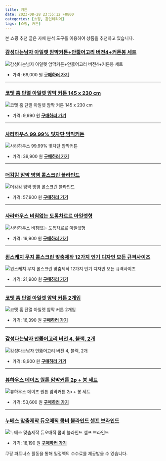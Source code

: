 ```yaml
---
title: 커튼
date: 2023-08-28 23:55:12 +0800
categories: [쇼핑, 홈인테리어]
tags: [쇼핑, 커튼]
---
```

본 쇼핑 추천 글은 자체 분석 도구를 이용하여 상품을 추천하고 있습니다.
### [감성다는남자 아일렛 암막커튼+안뚫어고리 버전4+커튼봉 세트](https://link.coupang.com/re/AFFSDP?lptag=AF1030537&pageKey=6346791524&itemId=13338729525&vendorItemId=80594052843&traceid=V0-153-c0bc55b75c6845c5&clickBeacon=c7es3EkimMhtfzoeW6VHFdhiJJD2r3Iegwn%2BwoCRn%2BMIablMehbdACeaOZyBBdklHmyS3th%2FhxUV%2Be0rz7oLoD2nCEDOjfMfu8rlTj86KH5GFqVi%2BgRnHnU3Z9tDRnOme7xfBpxx8EVUC%2B23E%2BPzQiOmmHjHYCTToobykldy1NiQTsWhRhK4Zuz4%2FAoqFWyTQISNg71guOpzXIPrnfgPU7OWDG2pnVN5wRPXTAu05%2BNmyntOdS04FAVXS9%2FrtT%2BhiaBQO%2FKpct3%2FeUK4qCKN%2BJrjpR3hTlwazRPaqRUu6Aimn1CPfa4c%2Fjq0H52kqvEKBllNUPjFrdrDxuD0qj7uftKdCqvlV5dZeigCeljrBy54OP6ANaCwV6aEgnWCjgUD9DOu9rVp2Htigm3pvQn8hrS1L522%2BRkLnMlWBiZYacxapK77FldIZKO44LFOjuTXdXwls6vl6yv4LYTmYfGgbHkiYNoG3TzQin1qJNSHr18xXOxuOkpsmtnfGCbYFOvs9xX9t4MQbKFYo4J%2FyCz7ubBcnojvaVREhk1752UmDAJHkBlqBturE53r%2F%2BiNZ5LZAFZG%2Bpotrssb21e3KjylePX2w6SGsq8rHQn8eE3x2JXrnvcwsM%2FlOV3Z6oGLi8jIpY6NR3l2Hz0sqqNkJhix94XQH%2BsaWf1ZDfwossapmCGAj4wIxiPFVPQ7xB7EIwT%2BAnighyM8l%2FYf1jJYf5DrPydQcz0EHnurQfykCsVSPV%2BT4hE9dOhhk7mvLdnPucPuXTMd11zb0k6a5PSrwrxR4WJqk4QxA3L%2BZE%2BZ4z4uoNQNUyQ8ytjoDb49ZDh2MmKH7pBu9gErBXqe42qjtFbDnMladxPSpWJ00B7gX3nIvc4%3D&requestid=20230906235512899003562582&token=31850C%7CMIXED)
![감성다는남자 아일렛 암막커튼+안뚫어고리 버전4+커튼봉 세트](https://ads-partners.coupang.com/image1/IyUZbJUMk46C4XAxI9QP542lSzG1MSgksD6wG1M2TwvIXg6UPugIXthZaAXimz8So-WBQEeP6gax7jTKA9MClv8GBShbaX87-8n1_JVtGfKnU_1GqjtkN-KSYiqvDkg9GLSdj4w4nYFr8dz1PYgbWfDA4GQN1XpdzQL6xtnc6zZ8U4wlkmEF0Pw5p79XnqUPXscfhJnJr9wufX6Od8DxLY3iO5n28psiZ7G913sNLXTChz8cjWrAn3TrukeGzFaP0QxdHtGJbNSvLbd-te9rgQdj93WVRv9dpM0QPkOnPE6nfStf)
- 가격: 69,000 원
[**구매하러 가기**](https://link.coupang.com/re/AFFSDP?lptag=AF1030537&pageKey=6346791524&itemId=13338729525&vendorItemId=80594052843&traceid=V0-153-c0bc55b75c6845c5&clickBeacon=c7es3EkimMhtfzoeW6VHFdhiJJD2r3Iegwn%2BwoCRn%2BMIablMehbdACeaOZyBBdklHmyS3th%2FhxUV%2Be0rz7oLoD2nCEDOjfMfu8rlTj86KH5GFqVi%2BgRnHnU3Z9tDRnOme7xfBpxx8EVUC%2B23E%2BPzQiOmmHjHYCTToobykldy1NiQTsWhRhK4Zuz4%2FAoqFWyTQISNg71guOpzXIPrnfgPU7OWDG2pnVN5wRPXTAu05%2BNmyntOdS04FAVXS9%2FrtT%2BhiaBQO%2FKpct3%2FeUK4qCKN%2BJrjpR3hTlwazRPaqRUu6Aimn1CPfa4c%2Fjq0H52kqvEKBllNUPjFrdrDxuD0qj7uftKdCqvlV5dZeigCeljrBy54OP6ANaCwV6aEgnWCjgUD9DOu9rVp2Htigm3pvQn8hrS1L522%2BRkLnMlWBiZYacxapK77FldIZKO44LFOjuTXdXwls6vl6yv4LYTmYfGgbHkiYNoG3TzQin1qJNSHr18xXOxuOkpsmtnfGCbYFOvs9xX9t4MQbKFYo4J%2FyCz7ubBcnojvaVREhk1752UmDAJHkBlqBturE53r%2F%2BiNZ5LZAFZG%2Bpotrssb21e3KjylePX2w6SGsq8rHQn8eE3x2JXrnvcwsM%2FlOV3Z6oGLi8jIpY6NR3l2Hz0sqqNkJhix94XQH%2BsaWf1ZDfwossapmCGAj4wIxiPFVPQ7xB7EIwT%2BAnighyM8l%2FYf1jJYf5DrPydQcz0EHnurQfykCsVSPV%2BT4hE9dOhhk7mvLdnPucPuXTMd11zb0k6a5PSrwrxR4WJqk4QxA3L%2BZE%2BZ4z4uoNQNUyQ8ytjoDb49ZDh2MmKH7pBu9gErBXqe42qjtFbDnMladxPSpWJ00B7gX3nIvc4%3D&requestid=20230906235512899003562582&token=31850C%7CMIXED)
---
### [코멧 홈 단열 아일렛 암막 커튼 145 x 230 cm](https://link.coupang.com/re/AFFSDP?lptag=AF1030537&pageKey=180352941&itemId=536034149&vendorItemId=84147362569&traceid=V0-153-d32e09ffcc978ae2&requestid=20230906235512899003562582&token=31850C%7CMIXED)
![코멧 홈 단열 아일렛 암막 커튼 145 x 230 cm](https://ads-partners.coupang.com/image1/4KG_CewzDHET7PpJ4DJEAKmeJukOfsQ2KJ4I2KTH7sgzC_pvc3Mh6-ptAkPZXHHZSivbPwh9xm2funlNOfB7yKJ96lImZ5pHG1vFzunKX9iJBGsWBiUvX6w0kCzR1hXHTu7gDKj28g6fc-WJRt24XR4Q1aGRuw18Ri3387gg6zccY1i3OPVO_vVO7lQorFUoMi7knu2Xl-yyRvKB1HfxzDVj40t5ILFZoD87hCWJEclv-c1aBrdEIFypy_TPmV7Uns6jgjWoNJf4PxV9LL56-Lk=)
- 가격: 9,990 원
[**구매하러 가기**](https://link.coupang.com/re/AFFSDP?lptag=AF1030537&pageKey=180352941&itemId=536034149&vendorItemId=84147362569&traceid=V0-153-d32e09ffcc978ae2&requestid=20230906235512899003562582&token=31850C%7CMIXED)
---
### [사라하우스 99.99% 빛차단 암막커튼](https://link.coupang.com/re/AFFSDP?lptag=AF1030537&pageKey=1474420347&itemId=14397682046&vendorItemId=81641835786&traceid=V0-153-96f513d0fed41948&requestid=20230906235512899003562582&token=31850C%7CMIXED)
![사라하우스 99.99% 빛차단 암막커튼](https://ads-partners.coupang.com/image1/3Lr9HWjGit7AyG-o3CH8BhZnuaEdPBpC7oLOazePPQA6CIq8ZXURWWZV80nNyf79fznELTLxlZ2rVHuiriDYMoGZoBNyk0zS1GcdbKHf5JL24lqoIlBdmKWOHqYUPd0YQqpa1BgstT5bk4kQKG690OEqrD-HDf2cOVkJfvs57aWhUYuNK15LXFVT3h7_ZJA8KU7VRMWi2VrMCrupsOkw1q-giXrHTzW2cogDhDnNudcogSs7SQZfwMWm8yuc1mg9CcSznGwoMLSZMh2Z6pDoEHk=)
- 가격: 39,900 원
[**구매하러 가기**](https://link.coupang.com/re/AFFSDP?lptag=AF1030537&pageKey=1474420347&itemId=14397682046&vendorItemId=81641835786&traceid=V0-153-96f513d0fed41948&requestid=20230906235512899003562582&token=31850C%7CMIXED)
---
### [더캄캄 암막 방염 롤스크린 블라인드](https://link.coupang.com/re/AFFSDP?lptag=AF1030537&pageKey=7506480880&itemId=19660009045&vendorItemId=86765803466&traceid=V0-153-235e763d3f1aa42f&clickBeacon=c7es3EkimMhtfzoeW6VHFdhiJJD2r3Iegwn%2BwoCRn%2BMIablMehbdACeaOZyBBdklHmyS3th%2FhxUV%2Be0rz7oLoDW%2BTGvLbPHTbztxcKE5HuRGFqVi%2BgRnHnU3Z9tDRnOmdHJK%2BN%2FMQEGP4YpKEzxuEJy0MHQRHIJzpi7RGuS9em%2BQTsWhRhK4Zuz4%2FAoqFWyTQISNg71guOpzXIPrnfgPU7OWDG2pnVN5wRPXTAu05%2BNmyntOdS04FAVXS9%2FrtT%2BhEG%2Fzt9TC%2BNrFxHooxioORVbplDsSS5EGodnWaPlDMER6dMQ7N7Ggj1aIH0hr7PTb9jvpH1H%2BneBM8vIww4Ny0DKZ%2F8XUB1oHR8A1s03hdD6IcS5tYN3VZ%2Fm4%2FN2yOL%2FP6Y7gryPKqq7slS3gv1F6yGewrcmBudj7xtemr%2F5CSegjMrzI4y9uRS0RoxyRv810VWtK0%2B5txZdPELF%2B%2FKD%2Bzlv%2FYPXoq7BHsMuKnp5AcxD4Dvir9Bir5bHOGfUEzVgW57vWBaD0qmUUhnI43efaH68eCHQpoCjLdQcA4CQcL01URhafQDqNy5byZbIJfmCKaTAf7TDFaDGGjtP%2BpIL28jfzXmZHKJJU7OQ4wJdLJUCr86VlkS5D9x1WZv6QPzm5HbbtZ3u8slhth8t49s3gGUq9dFj%2FJ6ClbMndua95a6rguOuda7kP8L8Wsyd7VywRV5n%2BXdvsUaF3cPAtjelPUogogxRW4H4RZBx4vx%2FqRdnFkypF7XnjqEWtZ%2F6iDJYKuj9gA%2BV9jVQ6CkcQd7QQUS9wZ1epxWJ9fqQF%2FuLVFslgLCU1qIXJF%2FT%2Fyqu%2FOt1i1YcClpHmrbn6Vgghp12wToRENYPtp%2B7Iiquq1ltJSLM%3D&requestid=20230906235512899003562582&token=31850C%7CMIXED)
![더캄캄 암막 방염 롤스크린 블라인드](https://ads-partners.coupang.com/image1/7AJu_GDp86FQHhS87OxqZs-oB9L9XDFXsAGdKxYe0f0qNvUinJ8R4JtedsY-dsoXsXgUKQXInjw1jRMO8TCqZTG_FoWLu7-3kMdKKfdUX7slviQEzJjM4bwTr_3Vr9lgvu8gikkRJu-333hXU7vYbyLXSQUNT6Bq9ERdo5YHdaBHPSo-MzuA78vGMgXX1st_oN7uywA-PcTpf5lzEkQlcvb9sYxwkgVfifK_oa-p9ImCBcONX0m1NqQzIMK7MeorwIyDnbYL0rOZLXA6L_IduCQ1V-UEb6JRDQmmERGfDPJ0mbtjRH8=)
- 가격: 57,900 원
[**구매하러 가기**](https://link.coupang.com/re/AFFSDP?lptag=AF1030537&pageKey=7506480880&itemId=19660009045&vendorItemId=86765803466&traceid=V0-153-235e763d3f1aa42f&clickBeacon=c7es3EkimMhtfzoeW6VHFdhiJJD2r3Iegwn%2BwoCRn%2BMIablMehbdACeaOZyBBdklHmyS3th%2FhxUV%2Be0rz7oLoDW%2BTGvLbPHTbztxcKE5HuRGFqVi%2BgRnHnU3Z9tDRnOmdHJK%2BN%2FMQEGP4YpKEzxuEJy0MHQRHIJzpi7RGuS9em%2BQTsWhRhK4Zuz4%2FAoqFWyTQISNg71guOpzXIPrnfgPU7OWDG2pnVN5wRPXTAu05%2BNmyntOdS04FAVXS9%2FrtT%2BhEG%2Fzt9TC%2BNrFxHooxioORVbplDsSS5EGodnWaPlDMER6dMQ7N7Ggj1aIH0hr7PTb9jvpH1H%2BneBM8vIww4Ny0DKZ%2F8XUB1oHR8A1s03hdD6IcS5tYN3VZ%2Fm4%2FN2yOL%2FP6Y7gryPKqq7slS3gv1F6yGewrcmBudj7xtemr%2F5CSegjMrzI4y9uRS0RoxyRv810VWtK0%2B5txZdPELF%2B%2FKD%2Bzlv%2FYPXoq7BHsMuKnp5AcxD4Dvir9Bir5bHOGfUEzVgW57vWBaD0qmUUhnI43efaH68eCHQpoCjLdQcA4CQcL01URhafQDqNy5byZbIJfmCKaTAf7TDFaDGGjtP%2BpIL28jfzXmZHKJJU7OQ4wJdLJUCr86VlkS5D9x1WZv6QPzm5HbbtZ3u8slhth8t49s3gGUq9dFj%2FJ6ClbMndua95a6rguOuda7kP8L8Wsyd7VywRV5n%2BXdvsUaF3cPAtjelPUogogxRW4H4RZBx4vx%2FqRdnFkypF7XnjqEWtZ%2F6iDJYKuj9gA%2BV9jVQ6CkcQd7QQUS9wZ1epxWJ9fqQF%2FuLVFslgLCU1qIXJF%2FT%2Fyqu%2FOt1i1YcClpHmrbn6Vgghp12wToRENYPtp%2B7Iiquq1ltJSLM%3D&requestid=20230906235512899003562582&token=31850C%7CMIXED)
---
### [사라하우스 비침없는 도톰차르르 아일렛형](https://link.coupang.com/re/AFFSDP?lptag=AF1030537&pageKey=7297964040&itemId=18668051279&vendorItemId=85870860397&traceid=V0-153-b2fd911a903332fc&requestid=20230906235512899003562582&token=31850C%7CMIXED)
![사라하우스 비침없는 도톰차르르 아일렛형](https://ads-partners.coupang.com/image1/GZM0FamXbUHcO3LZGTXoUdLuZH5U0Xef2C78cOfxII4jhsjIl7MU1GGrnrUy58MouV51g_lJI7KrCJczEvZyUjsm3CBEqbmyJdeaAbmndSzfV1rl32PVO4vr6xbdPMAI9ChZ9djc7W0R4FKwICK7nyhCtM0hlk4LiuhUuXc8ZpLoICdpQ6h15AuAPvVGacwdClJtdHaSVtj4gJpeRKSROYwijJlqB1UdSvetiWtNSzQm1gfK6YyrzDFHMUJ_slXnt8j-ralW7A2oL6hAPa-JDEROz3kAh7GJ53UYY0kVBm93)
- 가격: 19,900 원
[**구매하러 가기**](https://link.coupang.com/re/AFFSDP?lptag=AF1030537&pageKey=7297964040&itemId=18668051279&vendorItemId=85870860397&traceid=V0-153-b2fd911a903332fc&requestid=20230906235512899003562582&token=31850C%7CMIXED)
---
### [윈스케치 무지 롤스크린 맞춤제작 12가지 인기 디자인 모든 규격사이즈](https://link.coupang.com/re/AFFSDP?lptag=AF1030537&pageKey=2294570274&itemId=19034761784&vendorItemId=71934495727&traceid=V0-153-ca391488516d66ef&clickBeacon=c7es3EkimMhtfzoeW6VHFdhiJJD2r3Iegwn%2BwoCRn%2BMIablMehbdACeaOZyBBdklHmyS3th%2FhxUV%2Be0rz7oLoGoy%2FdLfrJLS8JTYdeFgzCdGFqVi%2BgRnHnU3Z9tDRnOmF3BEAizMhUGwu93uLICia2xr6MCweaMEE0tgjms8vQOQTsWhRhK4Zuz4%2FAoqFWyTQISNg71guOpzXIPrnfgPU7OWDG2pnVN5wRPXTAu05%2BNmyntOdS04FAVXS9%2FrtT%2BhDGJ8IPX9NANUL3o5%2BJOyPAhSrWI56ReEXFZTigwTxiMlFRsmRD6Pbs54XMzLgI1bThfMLdektvAyHkVUe%2BPO1N2qFl2jQQwnSAYa635BbHIgHgZ%2FTyvob7KY6nxa0z6vcih0APHygdp%2BBEj32mfcQPX3ri%2BHtjsjKQjlNnMwb06OD58vphQa4wJer9GyAOiiwW%2FLSNaMHg6bTlUaqo6e77BcnojvaVREhk1752UmDAJHkBlqBturE53r%2F%2BiNZ5LZMnDyXL1Hn%2BdeAIAsqnoylaujiJPdUQA5EDXcRKEUO3kBg7xRdTW%2FEbl0S%2FZOP%2Bq5z264noZhZVN6yeU8vF9r8JxF%2FawDh0x61vulkFjj7u6ikQTkUyFgAptXZLdKjnAkSjXBKMpBBFxh8deqZ0qDYL1WZaCqEkdtAplX14aJv46A%2FUuwGxiV7YSNElgmxZPk4aNj0Kq1ceCTiyOJenM%2BQvNodYAyYlQdxmm4Lx3Z20TtISGiE20XMLy24a9s7eECwbCVqRLflHZQks2HxCwZ8SvtVM%2Byn7%2BjQSO98Gc4oeQhhMrUyDv8bUaJeLF%2FO1ckHWRRnuyxUwzfhOADxoHw%2F5p0QYaZJEArYO6I1lM%2FDNg%3D&requestid=20230906235512899003562582&token=31850C%7CMIXED)
![윈스케치 무지 롤스크린 맞춤제작 12가지 인기 디자인 모든 규격사이즈](https://ads-partners.coupang.com/image1/GMsHNWI9gBoWUtWNGC7mQ6HW3aV6Ruq7TrB1oYNJXyo76Vr_osAuHxbwC9CPAYb5Oh5vNp7IBp_HKNL3wBnnLCAucX-XBYRK9HN55AZlxxAGmCH11AjuEuyE_aApce3lBRyASaM7icWpM7RFQn5wuOaxk9xxqSYMJsCMwxw6iv20t6SNiPJF6nHhXIC_TMD2m5W5tA9rW8Gn1IAl_9c91FDo_u4gxylx1Bu0VTfKY-9hQpHMDh2y0P_xMocMeUzGRe6ECZFM_z8Gza4CIwASFeRKLumDPnCQ6jgrdmerEdEn0Gy_7bM=)
- 가격: 21,900 원
[**구매하러 가기**](https://link.coupang.com/re/AFFSDP?lptag=AF1030537&pageKey=2294570274&itemId=19034761784&vendorItemId=71934495727&traceid=V0-153-ca391488516d66ef&clickBeacon=c7es3EkimMhtfzoeW6VHFdhiJJD2r3Iegwn%2BwoCRn%2BMIablMehbdACeaOZyBBdklHmyS3th%2FhxUV%2Be0rz7oLoGoy%2FdLfrJLS8JTYdeFgzCdGFqVi%2BgRnHnU3Z9tDRnOmF3BEAizMhUGwu93uLICia2xr6MCweaMEE0tgjms8vQOQTsWhRhK4Zuz4%2FAoqFWyTQISNg71guOpzXIPrnfgPU7OWDG2pnVN5wRPXTAu05%2BNmyntOdS04FAVXS9%2FrtT%2BhDGJ8IPX9NANUL3o5%2BJOyPAhSrWI56ReEXFZTigwTxiMlFRsmRD6Pbs54XMzLgI1bThfMLdektvAyHkVUe%2BPO1N2qFl2jQQwnSAYa635BbHIgHgZ%2FTyvob7KY6nxa0z6vcih0APHygdp%2BBEj32mfcQPX3ri%2BHtjsjKQjlNnMwb06OD58vphQa4wJer9GyAOiiwW%2FLSNaMHg6bTlUaqo6e77BcnojvaVREhk1752UmDAJHkBlqBturE53r%2F%2BiNZ5LZMnDyXL1Hn%2BdeAIAsqnoylaujiJPdUQA5EDXcRKEUO3kBg7xRdTW%2FEbl0S%2FZOP%2Bq5z264noZhZVN6yeU8vF9r8JxF%2FawDh0x61vulkFjj7u6ikQTkUyFgAptXZLdKjnAkSjXBKMpBBFxh8deqZ0qDYL1WZaCqEkdtAplX14aJv46A%2FUuwGxiV7YSNElgmxZPk4aNj0Kq1ceCTiyOJenM%2BQvNodYAyYlQdxmm4Lx3Z20TtISGiE20XMLy24a9s7eECwbCVqRLflHZQks2HxCwZ8SvtVM%2Byn7%2BjQSO98Gc4oeQhhMrUyDv8bUaJeLF%2FO1ckHWRRnuyxUwzfhOADxoHw%2F5p0QYaZJEArYO6I1lM%2FDNg%3D&requestid=20230906235512899003562582&token=31850C%7CMIXED)
---
### [코멧 홈 단열 아일렛 암막 커튼 2개입](https://link.coupang.com/re/AFFSDP?lptag=AF1030537&pageKey=6711426204&itemId=16836540975&vendorItemId=84015868076&traceid=V0-153-5709554cb24d4987&requestid=20230906235512899003562582&token=31850C%7CMIXED)
![코멧 홈 단열 아일렛 암막 커튼 2개입](https://ads-partners.coupang.com/image1/P9zh3woZWgcm-RE4P_b97wRuUQ6fUjSAEm-t77ZwnoqWuFX1STfgJLbY4CIfkiW4ofHPQwNNrDb9pfkCNA2gMbt9_lBqymGJZatx8lLJ4eK8EAz5NTVnkAi-BnJAKEusk4Ghe2XtUjVhV-WdGaSeXJsbEJd7VzmlOfVsz4lMJoKfm91sTpCiNNnsEo_PG8rX-R25MlUHuQM7ENoKSFNt-kIuST6mUO33MiV0BBMyzDvQ39w-dWheaKVsebYJw_5SY40S1omnP7mC3HXiUxpGiCsD)
- 가격: 16,390 원
[**구매하러 가기**](https://link.coupang.com/re/AFFSDP?lptag=AF1030537&pageKey=6711426204&itemId=16836540975&vendorItemId=84015868076&traceid=V0-153-5709554cb24d4987&requestid=20230906235512899003562582&token=31850C%7CMIXED)
---
### [감성다는남자 안뚫어고리 버전 4, 블랙, 2개](https://link.coupang.com/re/AFFSDP?lptag=AF1030537&pageKey=5611830788&itemId=9071738766&vendorItemId=76358042627&traceid=V0-153-1aa6a426f739b624&clickBeacon=c7es3EkimMhtfzoeW6VHFdhiJJD2r3Iegwn%2BwoCRn%2BMIablMehbdACeaOZyBBdklHmyS3th%2FhxUV%2Be0rz7oLoDCn90d%2BmM3YWsbXjBGzrEBGFqVi%2BgRnHnU3Z9tDRnOmIfFHOfCiYrIbnpgLhn8Zr0VPQXmNo1S0gkGtMYuk%2FxiQTsWhRhK4Zuz4%2FAoqFWyTQISNg71guOpzXIPrnfgPU7OWDG2pnVN5wRPXTAu05%2BNmyntOdS04FAVXS9%2FrtT%2BhjyQWUOqqYR4%2F%2B2FTos8I%2FHQzlxtPPG0cbk94UCDqKHd78o%2Fv%2BnkvTA0SW0KaSPcamUbcgnc3YHOIw3oM0B7M8R5JujfA1PPrdNRxw8nlgKADsOIv%2FZjHq%2FvnKAsZhDiDcih0APHygdp%2BBEj32mfcQC2h2oBOERwbncNhGSAEV2ZAfalIVdk41aWEe5GeO%2FsVD%2Fu2Zvj3wmRenfqPxlPbhLBcnojvaVREhk1752UmDAJHkBlqBturE53r%2F%2BiNZ5LZMnDyXL1Hn%2BdeAIAsqnoylaujiJPdUQA5EDXcRKEUO3kBg7xRdTW%2FEbl0S%2FZOP%2Bq5z264noZhZVN6yeU8vF9r8JxF%2FawDh0x61vulkFjj7u6ikQTkUyFgAptXZLdKjnAkSjXBKMpBBFxh8deqZ0qDYL1WZaCqEkdtAplX14aJv46A%2FUuwGxiV7YSNElgmxZPk4aNj0Kq1ceCTiyOJenM%2BQvNodYAyYlQdxmm4Lx3Z20TtISGiE20XMLy24a9s7eECwbCVqRLflHZQks2HxCwZ8SvtVM%2Byn7%2BjQSO98Gc4oeQhhMrUyDv8bUaJeLF%2FO1ckHWRRnuyxUwzfhOADxoHw%2F5p0QYaZJEArYO6I1lM%2FDNg%3D&requestid=20230906235512899003562582&token=31850C%7CMIXED)
![감성다는남자 안뚫어고리 버전 4, 블랙, 2개](https://ads-partners.coupang.com/image1/fZ9lu8Wg640BFaVFffFBaokgVdhjTlxTL7OfqAmlm_Sur6I9DUMIFae3A-Frh-ARNv4JdWo_j9V3VMdHdUJdtxGr0XywQCt4aQzkqvU8Kw_RlugxarXjoOvHU2CfE3s468AgHmBfGC7ul144E82Fl3wETmLXGZQ8q3PqXEx_pRDFpIxdOPgblJZ9_byfd9L5WRkfwn7sS5fHlXSkQMkLgzEAmZSyx37GV3N5lOa-stLaqMwuRGSgh5_vN08HjFmIfPO5R0WvWJRmVQ2RvysnXpqIsfLB)
- 가격: 8,900 원
[**구매하러 가기**](https://link.coupang.com/re/AFFSDP?lptag=AF1030537&pageKey=5611830788&itemId=9071738766&vendorItemId=76358042627&traceid=V0-153-1aa6a426f739b624&clickBeacon=c7es3EkimMhtfzoeW6VHFdhiJJD2r3Iegwn%2BwoCRn%2BMIablMehbdACeaOZyBBdklHmyS3th%2FhxUV%2Be0rz7oLoDCn90d%2BmM3YWsbXjBGzrEBGFqVi%2BgRnHnU3Z9tDRnOmIfFHOfCiYrIbnpgLhn8Zr0VPQXmNo1S0gkGtMYuk%2FxiQTsWhRhK4Zuz4%2FAoqFWyTQISNg71guOpzXIPrnfgPU7OWDG2pnVN5wRPXTAu05%2BNmyntOdS04FAVXS9%2FrtT%2BhjyQWUOqqYR4%2F%2B2FTos8I%2FHQzlxtPPG0cbk94UCDqKHd78o%2Fv%2BnkvTA0SW0KaSPcamUbcgnc3YHOIw3oM0B7M8R5JujfA1PPrdNRxw8nlgKADsOIv%2FZjHq%2FvnKAsZhDiDcih0APHygdp%2BBEj32mfcQC2h2oBOERwbncNhGSAEV2ZAfalIVdk41aWEe5GeO%2FsVD%2Fu2Zvj3wmRenfqPxlPbhLBcnojvaVREhk1752UmDAJHkBlqBturE53r%2F%2BiNZ5LZMnDyXL1Hn%2BdeAIAsqnoylaujiJPdUQA5EDXcRKEUO3kBg7xRdTW%2FEbl0S%2FZOP%2Bq5z264noZhZVN6yeU8vF9r8JxF%2FawDh0x61vulkFjj7u6ikQTkUyFgAptXZLdKjnAkSjXBKMpBBFxh8deqZ0qDYL1WZaCqEkdtAplX14aJv46A%2FUuwGxiV7YSNElgmxZPk4aNj0Kq1ceCTiyOJenM%2BQvNodYAyYlQdxmm4Lx3Z20TtISGiE20XMLy24a9s7eECwbCVqRLflHZQks2HxCwZ8SvtVM%2Byn7%2BjQSO98Gc4oeQhhMrUyDv8bUaJeLF%2FO1ckHWRRnuyxUwzfhOADxoHw%2F5p0QYaZJEArYO6I1lM%2FDNg%3D&requestid=20230906235512899003562582&token=31850C%7CMIXED)
---
### [뷰하우스 메이즈 원톤 암막커튼 2p + 봉 세트](https://link.coupang.com/re/AFFSDP?lptag=AF1030537&pageKey=5372913328&itemId=7958825082&vendorItemId=75247890268&traceid=V0-153-690a53dc622de275&requestid=20230906235512899003562582&token=31850C%7CMIXED)
![뷰하우스 메이즈 원톤 암막커튼 2p + 봉 세트](https://ads-partners.coupang.com/image1/dJY_W6glpJ0kiz2kdBvPKZvDqN2ZcFoVIwSi7Cd6ho8ecv98h8zq-Br-jSggmfeeQaax_M4A9L2xhddce5thGNBKSHXLvZXcLLo4L5p70MEWhhEmo24lWjDiDi_sIkR5sefcAS5eo9QYpYU7bZmGbxDLF7CX2cy7qO1xs9_3VOinjvUgIY4VW-17AeEjSuB_ra7qZ0BhS-xP86gcrkvirSpddWr7z6Tpq1nuEUJg_F70Zg7GTFwjhVd83GrvYCw35YE7_zZFppQLm-sCpUcQqwU=)
- 가격: 53,600 원
[**구매하러 가기**](https://link.coupang.com/re/AFFSDP?lptag=AF1030537&pageKey=5372913328&itemId=7958825082&vendorItemId=75247890268&traceid=V0-153-690a53dc622de275&requestid=20230906235512899003562582&token=31850C%7CMIXED)
---
### [누베스 맞춤제작 듀오매직 콤비 블라인드 셀프 브라인드](https://link.coupang.com/re/AFFSDP?lptag=AF1030537&pageKey=6332704926&itemId=13249592042&vendorItemId=4136401112&traceid=V0-153-654c91a3e22d31b1&clickBeacon=c7es3EkimMhtfzoeW6VHFdhiJJD2r3Iegwn%2BwoCRn%2BMIablMehbdACeaOZyBBdklHmyS3th%2FhxUV%2Be0rz7oLoLg3YTsv14xSi%2BArqxQzG0NGFqVi%2BgRnHnU3Z9tDRnOmGNPXrLo%2FNygZV8eDF%2FzilSZzzvIx%2BzSyaevCep3f6%2BiQTsWhRhK4Zuz4%2FAoqFWyTQISNg71guOpzXIPrnfgPU7OWDG2pnVN5wRPXTAu05%2BNmyntOdS04FAVXS9%2FrtT%2BhcBnDsNGw7zGUQPf8%2B%2BCDr3rGotAmHDqlu8qT%2FA7C8w72QUbdygnXzMsvO91MqqJM1HM9sGq1XAQGdS61LsfboEZiKF91NFSvaUPvPZ3skoh1yLEdJ3bUKY7Mh%2BOjRLmKmD05qbZQz3K9coU7ckVGamhqksh41cvPWTcevr%2FTVI8lz%2B5VOZhLRLmXHsSDQzOtUBVMQHzfcL%2Bm6KiTnDhsh68eCHQpoCjLdQcA4CQcL01URhafQDqNy5byZbIJfmCKMBBvlP5uDUv1YHk8hL7zI2xncbJw8pc0cZQhmDO1VV%2B8lx0iGxsUKuJ82CWPx7KrOFY8zkByLJ9Sl%2FItZWo7SvavwLd2zUFZLOGbjLm4zAS9hrrKCPRJzLWJnKFQc0qFXyRYwsk9bFcWyX8j8tlOrIUdzy1j9I7inBt7eXvTSI2Ebq7Xuh52lznMy5X716JsDfL2LwccxYlWz9Rqe%2FVcsy3x2%2BRuVsuwUa7cwWjeACBrv9Wh5pz0m67iG93ojNpAS5hCeNC%2F3R1SlJvgqx21RULU7G5GUmbOv4vj9ABN42P520QNPtttwyjx6W0zMGl5dPpP%2FY%2FWRaiWYzDMVfcyB4HOrgLBxzqRdf%2BpBW2mhY8%3D&requestid=20230906235512899003562582&token=31850C%7CMIXED)
![누베스 맞춤제작 듀오매직 콤비 블라인드 셀프 브라인드](https://ads-partners.coupang.com/image1/BZrM_TYyWTy9ebS2BSn0JeGx4BoE3kX5DMhOPvXhoTMLll7gfXSMd4t2Zo4z_P6qXsgQRLHp77x0fG9RK0qzsESwJ70abi7lm9AwpSu_F3qy-tOlyQWqMICccnQRh1_mNsvr7g9IHMRY3c-lykr6uPBQHGIg2S0fybjx22f3w7TBdumpF9Nj-kPk7Jl4A1-SLmolGfzhf8iKdHgpTgn4k8twzzKwYYgktWKSaWYqQ7HbLFvhCUdlcjjIoxVxCKUGCwzfmdlf76fNbe5tCUoaQxjruH4nzopm7LOp1lYepQ2HDO1Jkw==)
- 가격: 18,190 원
[**구매하러 가기**](https://link.coupang.com/re/AFFSDP?lptag=AF1030537&pageKey=6332704926&itemId=13249592042&vendorItemId=4136401112&traceid=V0-153-654c91a3e22d31b1&clickBeacon=c7es3EkimMhtfzoeW6VHFdhiJJD2r3Iegwn%2BwoCRn%2BMIablMehbdACeaOZyBBdklHmyS3th%2FhxUV%2Be0rz7oLoLg3YTsv14xSi%2BArqxQzG0NGFqVi%2BgRnHnU3Z9tDRnOmGNPXrLo%2FNygZV8eDF%2FzilSZzzvIx%2BzSyaevCep3f6%2BiQTsWhRhK4Zuz4%2FAoqFWyTQISNg71guOpzXIPrnfgPU7OWDG2pnVN5wRPXTAu05%2BNmyntOdS04FAVXS9%2FrtT%2BhcBnDsNGw7zGUQPf8%2B%2BCDr3rGotAmHDqlu8qT%2FA7C8w72QUbdygnXzMsvO91MqqJM1HM9sGq1XAQGdS61LsfboEZiKF91NFSvaUPvPZ3skoh1yLEdJ3bUKY7Mh%2BOjRLmKmD05qbZQz3K9coU7ckVGamhqksh41cvPWTcevr%2FTVI8lz%2B5VOZhLRLmXHsSDQzOtUBVMQHzfcL%2Bm6KiTnDhsh68eCHQpoCjLdQcA4CQcL01URhafQDqNy5byZbIJfmCKMBBvlP5uDUv1YHk8hL7zI2xncbJw8pc0cZQhmDO1VV%2B8lx0iGxsUKuJ82CWPx7KrOFY8zkByLJ9Sl%2FItZWo7SvavwLd2zUFZLOGbjLm4zAS9hrrKCPRJzLWJnKFQc0qFXyRYwsk9bFcWyX8j8tlOrIUdzy1j9I7inBt7eXvTSI2Ebq7Xuh52lznMy5X716JsDfL2LwccxYlWz9Rqe%2FVcsy3x2%2BRuVsuwUa7cwWjeACBrv9Wh5pz0m67iG93ojNpAS5hCeNC%2F3R1SlJvgqx21RULU7G5GUmbOv4vj9ABN42P520QNPtttwyjx6W0zMGl5dPpP%2FY%2FWRaiWYzDMVfcyB4HOrgLBxzqRdf%2BpBW2mhY8%3D&requestid=20230906235512899003562582&token=31850C%7CMIXED)


쿠팡 파트너스 활동을 통해 일정액의 수수료를 제공받을 수 있습니다.
